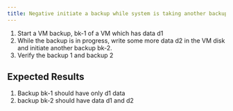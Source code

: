 ```yaml
---
title: Negative initiate a backup while system is taking another backup
---
```

1. Start a VM backup, bk-1 of a VM which has data  d1
1. While the backup is in progress, write some more data d2 in the VM disk and initiate another backup bk-2.
1. Verify the backup 1 and backup 2

## Expected Results
1. Backup bk-1 should have only d1 data
1. backup bk-2 should have data d1 and d2